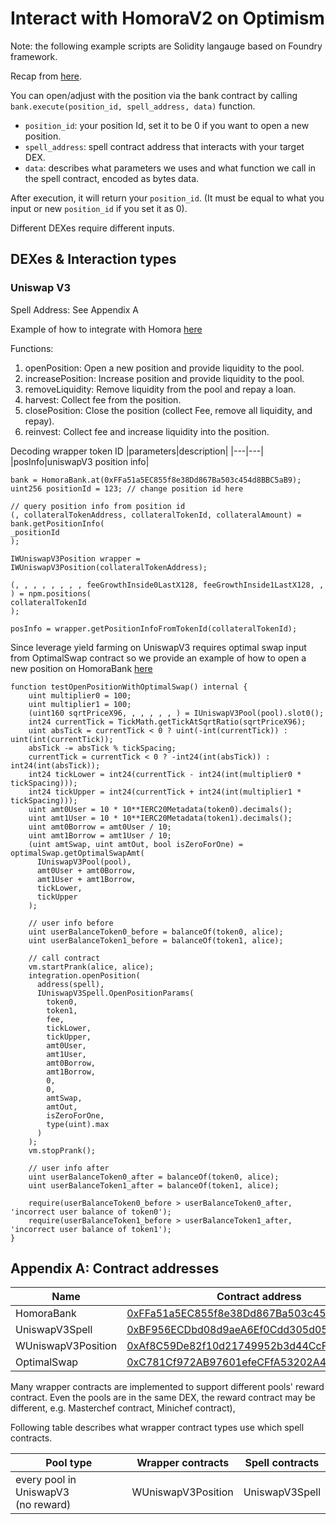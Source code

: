 # Interact with HomoraV2 on Optimism

Note: the following example scripts are Solidity langauge based on Foundry framework.

Recap from [here](../readme.md).

You can open/adjust with the position via the bank contract by calling `bank.execute(position_id, spell_address, data)` function.

- `position_id`: your position Id, set it to be 0 if you want to open a new position.
- `spell_address`: spell contract address that interacts with your target DEX.
- `data`: describes what parameters we uses and what function we call in the spell contract, encoded as bytes data.

After execution, it will return your `position_id`. (It must be equal to what you input or new `position_id` if you set it as 0).

Different DEXes require different inputs.

## DEXes & Interaction types

### Uniswap V3

Spell Address: See Appendix A

Example of how to integrate with Homora [here](../contracts/op/UniswapV3SpellIntegrationOp.sol)

Functions:

1. openPosition: Open a new position and provide liquidity to the pool.
2. increasePosition: Increase position and provide liquidity to the pool.
3. removeLiquidity: Remove liquidity from the pool and repay a loan.
4. harvest: Collect fee from the position.
5. closePosition: Close the position (collect Fee, remove all liquidity, and repay).
6. reinvest: Collect fee and increase liquidity into the position.

Decoding wrapper token ID
|parameters|description|
|---|---|
|posInfo|uniswapV3 position info|

```solidity=
bank = HomoraBank.at(0xFFa51a5EC855f8e38Dd867Ba503c454d8BBC5aB9);
uint256 positionId = 123; // change position id here

// query position info from position id
(, collateralTokenAddress, collateralTokenId, collateralAmount) = bank.getPositionInfo(
_positionId
);

IWUniswapV3Position wrapper = IWUniswapV3Position(collateralTokenAddress);

(, , , , , , , , feeGrowthInside0LastX128, feeGrowthInside1LastX128, , ) = npm.positions(
collateralTokenId
);

posInfo = wrapper.getPositionInfoFromTokenId(collateralTokenId);
```

Since leverage yield farming on UniswapV3 requires optimal swap input from OptimalSwap contract so we provide an example of how to open a new position on HomoraBank [here](https://github.com/AlphaFinanceLab/alpha-homora-v2-integration-doc/blob/master/tests/op/UniswapV3SpellTest.sol#L286-L342)

```solidity=
function testOpenPositionWithOptimalSwap() internal {
    uint multiplier0 = 100;
    uint multiplier1 = 100;
    (uint160 sqrtPriceX96, , , , , , ) = IUniswapV3Pool(pool).slot0();
    int24 currentTick = TickMath.getTickAtSqrtRatio(sqrtPriceX96);
    uint absTick = currentTick < 0 ? uint(-int(currentTick)) : uint(int(currentTick));
    absTick -= absTick % tickSpacing;
    currentTick = currentTick < 0 ? -int24(int(absTick)) : int24(int(absTick));
    int24 tickLower = int24(currentTick - int24(int(multiplier0 * tickSpacing)));
    int24 tickUpper = int24(currentTick + int24(int(multiplier1 * tickSpacing)));
    uint amt0User = 10 * 10**IERC20Metadata(token0).decimals();
    uint amt1User = 10 * 10**IERC20Metadata(token1).decimals();
    uint amt0Borrow = amt0User / 10;
    uint amt1Borrow = amt1User / 10;
    (uint amtSwap, uint amtOut, bool isZeroForOne) = optimalSwap.getOptimalSwapAmt(
      IUniswapV3Pool(pool),
      amt0User + amt0Borrow,
      amt1User + amt1Borrow,
      tickLower,
      tickUpper
    );

    // user info before
    uint userBalanceToken0_before = balanceOf(token0, alice);
    uint userBalanceToken1_before = balanceOf(token1, alice);

    // call contract
    vm.startPrank(alice, alice);
    integration.openPosition(
      address(spell),
      IUniswapV3Spell.OpenPositionParams(
        token0,
        token1,
        fee,
        tickLower,
        tickUpper,
        amt0User,
        amt1User,
        amt0Borrow,
        amt1Borrow,
        0,
        0,
        amtSwap,
        amtOut,
        isZeroForOne,
        type(uint).max
      )
    );
    vm.stopPrank();

    // user info after
    uint userBalanceToken0_after = balanceOf(token0, alice);
    uint userBalanceToken1_after = balanceOf(token1, alice);

    require(userBalanceToken0_before > userBalanceToken0_after, 'incorrect user balance of token0');
    require(userBalanceToken1_before > userBalanceToken1_after, 'incorrect user balance of token1');
}
```

## Appendix A: Contract addresses

| Name               | Contract address                                                                                                                 |
| ------------------ | -------------------------------------------------------------------------------------------------------------------------------- |
| HomoraBank         | [0xFFa51a5EC855f8e38Dd867Ba503c454d8BBC5aB9](https://optimistic.etherscan.io/address/0xFFa51a5EC855f8e38Dd867Ba503c454d8BBC5aB9) |
| UniswapV3Spell     | [0xBF956ECDbd08d9aeA6Ef0Cdd305d054859EBc130](https://optimistic.etherscan.io/address/0xBF956ECDbd08d9aeA6Ef0Cdd305d054859EBc130) |
| WUniswapV3Position | [0xAf8C59De82f10d21749952b3d44CcF6Ab97Ca0c7](https://optimistic.etherscan.io/address/0xAf8C59De82f10d21749952b3d44CcF6Ab97Ca0c7) |
| OptimalSwap        | [0xC781Cf972AB97601efeCFfA53202A410f52FEF92](https://optimistic.etherscan.io/address/0xC781Cf972AB97601efeCFfA53202A410f52FEF92) |

Many wrapper contracts are implemented to support different pools' reward contract. Even the pools are in the same DEX, the reward contract may be different, e.g. Masterchef contract, Minichef contract),

Following table describes what wrapper contract types use which spell contracts.

| Pool type                               | Wrapper contracts  | Spell contracts |
| --------------------------------------- | ------------------ | --------------- |
| every pool in UniswapV3<br> (no reward) | WUniswapV3Position | UniswapV3Spell  |
